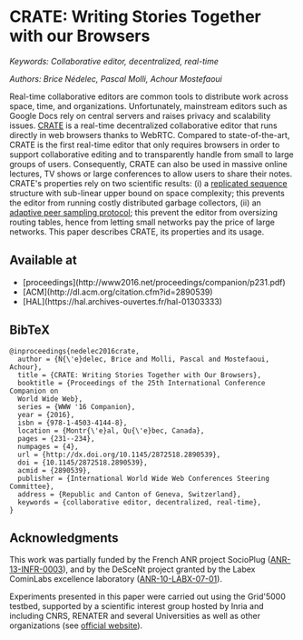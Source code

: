 # CRATE: Writing Stories Together with our Browsers

<i>Keywords: Collaborative editor, decentralized, real-time</i>

<i>Authors: Brice Nédelec, Pascal Molli, Achour Mostefaoui</i>


Real-time collaborative editors are common tools to distribute work across
space, time, and organizations. Unfortunately, mainstream editors such as Google
Docs rely on central servers and raises privacy and scalability issues.
[CRATE](https://github.com/Chat-Wane/CRATE) is a real-time decentralized
collaborative editor that runs directly in web browsers thanks to
WebRTC. Compared to state-of-the-art, CRATE is the first real-time editor that
only requires browsers in order to support collaborative editing and to
transparently handle from small to large groups of users. Consequently, CRATE
can also be used in massive online lectures, TV shows or large conferences to
allow users to share their notes. CRATE's properties rely on two scientific
results: (i) a [replicated sequence](https://github.com/Chat-Wane/LSEQTree)
structure with sub-linear upper bound on space complexity; this prevents the
editor from running costly distributed garbage collectors, (ii) an [adaptive
peer sampling protocol](https://github.com/Chat-Wane/spray-wrtc); this prevent
the editor from oversizing routing tables, hence from letting small networks pay
the price of large networks.  This paper describes CRATE, its properties and its
usage.

## Available at

<ul>
  <li>[proceedings](http://www2016.net/proceedings/companion/p231.pdf)</li>
  <li>[ACM](http://dl.acm.org/citation.cfm?id=2890539)</li>
  <li>[HAL](https://hal.archives-ouvertes.fr/hal-01303333)</li>
</ul>

## BibTeX

```
@inproceedings{nedelec2016crate,
  author = {N{\'e}delec, Brice and Molli, Pascal and Mostefaoui, Achour},
  title = {CRATE: Writing Stories Together with Our Browsers},  
  booktitle = {Proceedings of the 25th International Conference Companion on
  World Wide Web},
  series = {WWW '16 Companion},
  year = {2016},
  isbn = {978-1-4503-4144-8},
  location = {Montr{\'e}al, Qu{\'e}bec, Canada},
  pages = {231--234},
  numpages = {4},
  url = {http://dx.doi.org/10.1145/2872518.2890539},
  doi = {10.1145/2872518.2890539},
  acmid = {2890539},
  publisher = {International World Wide Web Conferences Steering Committee},
  address = {Republic and Canton of Geneva, Switzerland},
  keywords = {collaborative editor, decentralized, real-time},
} 
```

## Acknowledgments

This work was partially funded by the French ANR project SocioPlug
([ANR-13-INFR-0003](http://www.agence-nationale-recherche.fr/?Projet=ANR-13-INFR-0003)),
and by the DeSceNt project granted by the Labex CominLabs excellence laboratory
([ANR-10-LABX-07-01](http://www.descent.cominlabs.ueb.eu/fr)).

Experiments presented in this paper were carried out using the Grid'5000
testbed, supported by a scientific interest group hosted by Inria and including
CNRS, RENATER and several Universities as well as other organizations (see
[official website](https://www.grid5000.fr)).